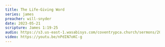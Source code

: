 ```yaml
---
title: The Life-Giving Word
series: james
preacher: will-snyder
date: 2023-05-21
scripture: James 1:19-25
audio: https://s3.us-east-1.wasabisys.com/coventrypca.church/sermons/2023.05.21A%20The%20Life-Giving%20Word%20-%20Will%20Snyder.mp3
video: https://youtu.be/nPdIN7oKC-g
---
```

